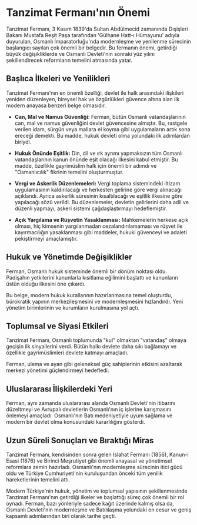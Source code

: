 # Tanzimat Fermanı'nın Önemi

Tanzimat Fermanı, 3 Kasım 1839'da Sultan Abdülmecid zamanında Dışişleri Bakanı Mustafa Reşit Paşa tarafından 'Gülhane Hatt-ı Hümayunu' adıyla duyurulan, Osmanlı İmparatorluğu'nda modernleşme ve yenilenme sürecinin başlangıcı sayılan çok önemli bir belgedir. Bu fermanın önemi, getirdiği büyük değişikliklerde ve Osmanlı Devleti'nin sonraki yüz yılını şekillendirecek reformların temelini atmasında yatar.

## Başlıca İlkeleri ve Yenilikleri

Tanzimat Fermanı'nın en önemli özelliği, devlet ile halk arasındaki ilişkileri yeniden düzenleyen, bireysel hak ve özgürlükleri güvence altına alan ilk modern anayasa benzeri belge olmasıdır.

*   **Can, Mal ve Namus Güvenliği:** Ferman, bütün Osmanlı vatandaşlarının can, mal ve namus güvenliğini devlet güvencesine almıştır. Bu, rastgele verilen idam, sürgün veya mallara el koyma gibi uygulamaların artık sona ereceği demekti. Bu madde, hukuk devleti olma yolundaki ilk adımlardan biriydi.

*   **Hukuk Önünde Eşitlik:** Din, dil ve ırk ayrımı yapmaksızın tüm Osmanlı vatandaşlarının kanun önünde eşit olacağı ilkesini kabul etmiştir. Bu madde, özellikle gayrimüslim halk için önemli bir adımdı ve "Osmanlıcılık" fikrinin temelini oluşturmuştur.

*   **Vergi ve Askerlik Düzenlemeleri:** Vergi toplama sistemindeki iltizam uygulamasının kaldırılacağı ve herkesten gelirine göre vergi alınacağı açıklandı. Ayrıca askerlik süresinin kısaltılacağı ve eşitlik ilkesine göre yapılacağı sözü verildi. Bu düzenlemeler, devletin gelirlerini daha adil ve düzenli yapmayı, askeri sistemi çağdaşlaştırmayı hedeflemiştir.

*   **Açık Yargılama ve Rüşvetin Yasaklanması:** Mahkemelerin herkese açık olması, hiç kimsenin yargılanmadan cezalandırılamaması ve rüşvet ile kayırmacılığın yasaklanması gibi maddeler, hukuki güvenceyi ve adaleti pekiştirmeyi amaçlamıştır.

## Hukuk ve Yönetimde Değişiklikler

Ferman, Osmanlı hukuk sisteminde önemli bir dönüm noktası oldu. Padişahın yetkilerini kanunlarla kısıtlama eğilimini başlattı ve kanunların üstün olduğu ilkesini öne çıkardı.

Bu belge, modern hukuk kurallarının hazırlanmasına temel oluşturdu, bürokratik yapının merkezileşmesini ve modernleşmesini hızlandırdı. Yeni yönetim birimlerinin ve kurumların kurulmasına yol açtı.

## Toplumsal ve Siyasi Etkileri

Tanzimat Fermanı, Osmanlı toplumunda "kul" olmaktan "vatandaş" olmaya geçişin ilk sinyallerini verdi. Bütün halkı devlete daha sıkı bağlamayı ve özellikle gayrimüslimleri devlete katmayı amaçladı.

Ferman, ulema ve ayan gibi geleneksel güç sahiplerinin etkisini azaltarak merkezi yönetimi güçlendirmeyi hedefledi.

## Uluslararası İlişkilerdeki Yeri

Ferman, aynı zamanda uluslararası alanda Osmanlı Devleti'nin itibarını düzeltmeyi ve Avrupalı devletlerin Osmanlı'nın iç işlerine karışmasını önlemeyi amaçladı. Osmanlı'nın Batı medeniyetiyle uyum sağlama ve modern bir devlet olma konusundaki kararlılığını gösterdi.

## Uzun Süreli Sonuçları ve Bıraktığı Miras

Tanzimat Fermanı, kendisinden sonra gelen Islahat Fermanı (1856), Kanun-i Esasi (1876) ve Birinci Meşrutiyet gibi önemli anayasal ve yönetimsel reformlara zemin hazırladı. Osmanlı'nın modernleşme sürecinin itici gücü oldu ve Türkiye Cumhuriyeti'nin kuruluşundan önceki tüm yenilik hareketlerinin temelini attı.

Modern Türkiye'nin hukuk, yönetim ve toplumsal yapısının şekillenmesinde Tanzimat Fermanı'nın getirdiği ilkeler ve başlattığı süreç çok önemli bir rol oynadı. Ferman, bazı yönleriyle sadece kağıt üzerinde kalmış olsa da, Osmanlı Devleti'nin modernleşme ve Batılılaşma yolundaki en cesur ve geniş kapsamlı adımlarından biri olarak tarihe geçti.